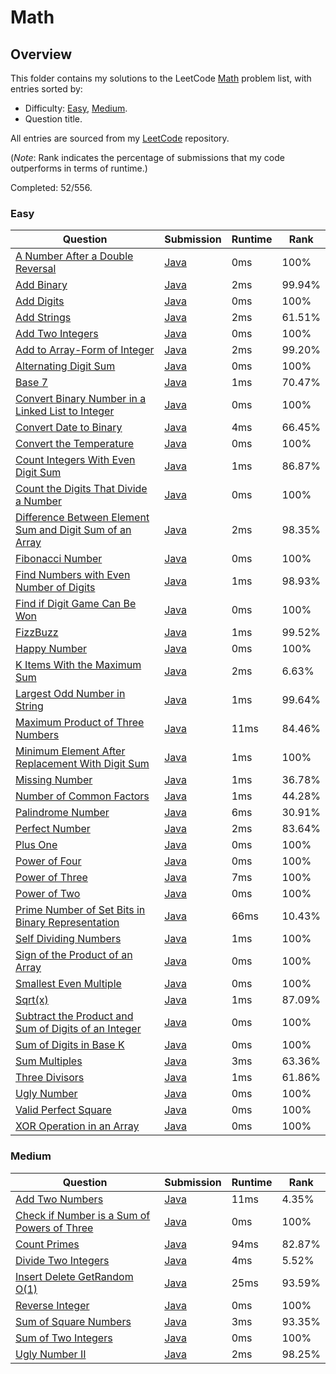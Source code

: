 # Math

## Overview
This folder contains my solutions to the LeetCode [Math](https://leetcode.com/problem-list/math/) problem list,
with entries sorted by:
- Difficulty: [Easy](#easy), [Medium](#medium).
- Question title.

All entries are sourced from my [LeetCode](https://github.com/shumarb/leetcode) repository.

(*Note*: Rank indicates the percentage of submissions that my code outperforms in terms of runtime.)

Completed: 52/556.

### Easy
| Question                                                                                                                                                       | Submission                                                                                                                  | Runtime | Rank   |
|----------------------------------------------------------------------------------------------------------------------------------------------------------------|-----------------------------------------------------------------------------------------------------------------------------|---------|--------|
| [A Number After a Double Reversal](https://leetcode.com/problems/a-number-after-a-double-reversal/description/)                                                | [Java](https://github.com/shumarb/leetcode/blob/main/submissions/java/ANumberAfterADoubleReversal.java)                     | 0ms     | 100%   |
| [Add Binary](https://leetcode.com/problems/add-binary/description/)                                                                                            | [Java](https://github.com/shumarb/leetcode/blob/main/submissions/java/AddBinary.java)                                       | 2ms     | 99.94% |
| [Add Digits](https://leetcode.com/problems/add-digits/description/)                                                                                            | [Java](https://github.com/shumarb/leetcode/blob/main/submissions/java/AddDigits.java)                                       | 0ms     | 100%   |
| [Add Strings](https://leetcode.com/problems/add-strings/description/)                                                                                          | [Java](https://github.com/shumarb/leetcode/blob/main/submissions/java/AddStrings.java)                                      | 2ms     | 61.51% |
| [Add Two Integers](https://leetcode.com/problems/add-two-integers/description/)                                                                                | [Java](https://github.com/shumarb/leetcode/blob/main/submissions/java/AddTwoIntegers.java)                                  | 0ms     | 100%   |
| [Add to Array-Form of Integer](https://leetcode.com/problems/add-to-array-form-of-integer/description/)                                                        | [Java](https://github.com/shumarb/leetcode/blob/main/submissions/java/AddToArrayFormOfInteger.java)                         | 2ms     | 99.20% |
| [Alternating Digit Sum](https://leetcode.com/problems/alternating-digit-sum/description/)                                                                      | [Java](https://github.com/shumarb/leetcode/blob/main/submissions/java/AlternatingDigitSum.java)                             | 0ms     | 100%   |
| [Base 7](https://leetcode.com/problems/base-7/description/)                                                                                                    | [Java](https://github.com/shumarb/leetcode/blob/main/submissions/java/Base7.java)                                           | 1ms     | 70.47% |
| [Convert Binary Number in a Linked List to Integer](https://leetcode.com/problems/convert-binary-number-in-a-linked-list-to-integer/description)               | [Java](https://github.com/shumarb/leetcode/blob/main/submissions/java/ConvertBinaryNumberInALinkedListToInteger.java)       | 0ms     | 100%   |
| [Convert Date to Binary](https://leetcode.com/problems/convert-date-to-binary/description)                                                                     | [Java](https://github.com/shumarb/leetcode/blob/main/submissions/java/ConvertDateToBinary.java)                             | 4ms     | 66.45% |
| [Convert the Temperature](https://leetcode.com/problems/convert-the-temperature/description)                                                                   | [Java](https://github.com/shumarb/leetcode/blob/main/submissions/java/ConvertTheTemperature.java)                           | 0ms     | 100%   |
| [Count Integers With Even Digit Sum](https://leetcode.com/problems/count-integers-with-even-digit-sum/description)                                             | [Java](https://github.com/shumarb/leetcode/blob/main/submissions/java/CountIntegersWithEvenDigitSum.java)                   | 1ms     | 86.87% |
| [Count the Digits That Divide a Number](https://leetcode.com/problems/count-the-digits-that-divide-a-number/description)                                       | [Java](https://github.com/shumarb/leetcode/blob/main/submissions/java/CountTheDigitsThatDivideANumber.java)                 | 0ms     | 100%   |
| [Difference Between Element Sum and Digit Sum of an Array](https://leetcode.com/problems/difference-between-element-sum-and-digit-sum-of-an-array/description) | [Java](https://github.com/shumarb/leetcode/blob/main/submissions/java/DifferenceBetweenElementSumAndDigitSumOfAnArray.java) | 2ms     | 98.35% |
| [Fibonacci Number](https://leetcode.com/problems/fibonacci-number/description/)                                                                                | [Java](https://github.com/shumarb/leetcode/blob/main/submissions/java/FibonacciNumber.java)                                 | 0ms     | 100%   |
| [Find Numbers with Even Number of Digits](https://leetcode.com/problems/find-numbers-with-even-number-of-digits/description)                                   | [Java](https://github.com/shumarb/leetcode/blob/main/submissions/java/FindNumbersWithEvenNumberOfDigits.java)               | 1ms     | 98.93% |
| [Find if Digit Game Can Be Won](https://leetcode.com/problems/find-if-digit-game-can-be-won/description/)                                                      | [Java](https://github.com/shumarb/leetcode/blob/main/submissions/java/FindIfDigitGameCanBeWon.java)                         | 0ms     | 100%   |
| [FizzBuzz](https://leetcode.com/problems/fizz-buzz/description/)                                                                                               | [Java](https://github.com/shumarb/leetcode/blob/main/submissions/java/FizzBuzz.java)                                        | 1ms     | 99.52% |
| [Happy Number](https://leetcode.com/problems/happy-number/description/)                                                                                        | [Java](https://github.com/shumarb/leetcode/blob/main/submissions/java/HappyNumber.java)                                     | 0ms     | 100%   |
| [K Items With the Maximum Sum](https://leetcode.com/problems/k-items-with-the-maximum-sum/description/)                                                        | [Java](https://github.com/shumarb/leetcode/blob/main/submissions/java/KItemsWithTheMaximumSum.java)                         | 2ms     | 6.63%  |
| [Largest Odd Number in String](https://leetcode.com/problems/largest-odd-number-in-string/description/)                                                        | [Java](https://github.com/shumarb/leetcode/blob/main/submissions/java/LongestPalindrome.java)                               | 1ms     | 99.64% |
| [Maximum Product of Three Numbers](https://leetcode.com/problems/maximum-product-of-three-numbers/description/)                                                | [Java](https://github.com/shumarb/leetcode/blob/main/submissions/java/MaximumProductOfThreeNumbers.java)                    | 11ms    | 84.46% |
| [Minimum Element After Replacement With Digit Sum](https://leetcode.com/problems/minimum-element-after-replacement-with-digit-sum/description/)                | [Java](https://github.com/shumarb/leetcode/blob/main/submissions/java/MinimumElementAfterReplacementWithDigitSum.java)      | 1ms     | 100%   |
| [Missing Number](https://leetcode.com/problems/missing-number/description/)                                                                                    | [Java](https://github.com/shumarb/leetcode/blob/main/submissions/java/MissingNumber.java)                                   | 1ms     | 36.78% |
| [Number of Common Factors](https://leetcode.com/problems/number-of-common-factors/description/)                                                                | [Java](https://github.com/shumarb/leetcode/blob/main/submissions/java/NumberOfCommonFactors.java)                           | 1ms     | 44.28% |
| [Palindrome Number](https://leetcode.com/problems/palindrome-number/description/)                                                                              | [Java](https://github.com/shumarb/leetcode/blob/main/submissions/java/PalindromeNumber.java)                                | 6ms     | 30.91% |
| [Perfect Number](https://leetcode.com/problems/perfect-number/description/)                                                                                    | [Java](https://github.com/shumarb/leetcode/blob/main/submissions/java/PerfectNumber.java)                                   | 2ms     | 83.64% |
| [Plus One](https://leetcode.com/problems/plus-one/description/)                                                                                                | [Java](https://github.com/shumarb/leetcode/blob/main/submissions/java/PlusOne.java)                                         | 0ms     | 100%   |
| [Power of Four](https://leetcode.com/problems/power-of-four/description/)                                                                                      | [Java](https://github.com/shumarb/leetcode/blob/main/submissions/java/PowerOfFour.java)                                     | 0ms     | 100%   |
| [Power of Three](https://leetcode.com/problems/power-of-three/description/)                                                                                    | [Java](https://github.com/shumarb/leetcode/blob/main/submissions/java/PowerOfThree.java)                                    | 7ms     | 100%   |
| [Power of Two](https://leetcode.com/problems/power-of-two/description/)                                                                                        | [Java](https://github.com/shumarb/leetcode/blob/main/submissions/java/PowerOfTwo.java)                                      | 0ms     | 100%   |
| [Prime Number of Set Bits in Binary Representation](https://leetcode.com/problems/prime-number-of-set-bits-in-binary-representation/description/)              | [Java](https://github.com/shumarb/leetcode/blob/main/submissions/java/PrimeNumberOfSetBitsInBinaryRepresentation.java)      | 66ms    | 10.43% |
| [Self Dividing Numbers](https://leetcode.com/problems/self-dividing-numbers/description/)                                                                      | [Java](https://github.com/shumarb/leetcode/blob/main/submissions/java/SelfDividingNumbers.java)                             | 1ms     | 100%   |
| [Sign of the Product of an Array](https://leetcode.com/problems/sign-of-the-product-of-an-array/description/)                                                  | [Java](https://github.com/shumarb/leetcode/blob/main/submissions/java/SignOfTheProductOfAnArray.java)                       | 0ms     | 100%   |
| [Smallest Even Multiple](https://leetcode.com/problems/smallest-even-multiple/description/)                                                                    | [Java](https://github.com/shumarb/leetcode/blob/main/submissions/java/SmallestEvenMultiple.java)                            | 0ms     | 100%   |
| [Sqrt(x)](https://leetcode.com/problems/sqrtx/description/)                                                                                                    | [Java](https://github.com/shumarb/leetcode/blob/main/submissions/java/SqrtX.java)                                           | 1ms     | 87.09% |
| [Subtract the Product and Sum of Digits of an Integer](https://leetcode.com/problems/subtract-the-product-and-sum-of-digits-of-an-integer/description/)        | [Java](https://github.com/shumarb/leetcode/blob/main/submissions/java/SubtractTheProductAndSumOfDigitsOfAnInteger.java)     | 0ms     | 100%   |
| [Sum of Digits in Base K](https://leetcode.com/problems/sum-of-digits-in-base-k/description/)                                                                  | [Java](https://github.com/shumarb/leetcode/blob/main/submissions/java/SumOfDigitsInBaseK.java)                              | 0ms     | 100%   |
| [Sum Multiples](https://leetcode.com/problems/sum-multiples/description/)                                                                                      | [Java](https://github.com/shumarb/leetcode/blob/main/submissions/java/SumMultiples.java)                                    | 3ms     | 63.36% |
| [Three Divisors](https://leetcode.com/problems/three-divisors/description/)                                                                                    | [Java](https://github.com/shumarb/leetcode/blob/main/submissions/java/ThreeDivisors.java)                                   | 1ms     | 61.86% |
| [Ugly Number](https://leetcode.com/problems/ugly-number/description/)                                                                                          | [Java](https://github.com/shumarb/leetcode/blob/main/submissions/java/UglyNumber.java)                                      | 0ms     | 100%   |
| [Valid Perfect Square](https://leetcode.com/problems/valid-perfect-square/description/)                                                                        | [Java](https://github.com/shumarb/leetcode/blob/main/submissions/java/ValidPerfectSquare.java)                              | 0ms     | 100%   |
| [XOR Operation in an Array](https://leetcode.com/problems/xor-operation-in-an-array/description/)                                                              | [Java](https://github.com/shumarb/leetcode/blob/main/submissions/java/XorOperationInAnArray.java)                           | 0ms     | 100%   |

### Medium
| Question                                                                                                                              | Submission                                                                                                       | Runtime | Rank   |
|---------------------------------------------------------------------------------------------------------------------------------------|------------------------------------------------------------------------------------------------------------------|---------|--------|
| [Add Two Numbers](https://leetcode.com/problems/add-two-numbers/description/)                                                         | [Java](https://github.com/shumarb/leetcode/blob/main/submissions/java/AddTwoNumbers.java)                        | 11ms    | 4.35%  |
| [Check if Number is a Sum of Powers of Three](https://leetcode.com/problems/check-if-number-is-a-sum-of-powers-of-three/description/) | [Java](https://github.com/shumarb/leetcode/blob/main/submissions/java/CheckIfNumberIsASumOfPowersOfThree.java)   | 0ms     | 100%   |
| [Count Primes](https://leetcode.com/problems/count-primes/description/)                                                               | [Java](https://github.com/shumarb/leetcode/blob/main/submissions/java/CountPrimes.java)                          | 94ms    | 82.87% |
| [Divide Two Integers](https://leetcode.com/problems/divide-two-integers/description/)                                                 | [Java](https://github.com/shumarb/leetcode/blob/main/submissions/java/DivideTwoIntegers.java)                    | 4ms     | 5.52%  |
| [Insert Delete GetRandom O(1)](https://leetcode.com/problems/insert-delete-getrandom-o1/description/)                                 | [Java](https://github.com/shumarb/leetcode/blob/main/submissions/java/RandomizedSet.java)                        | 25ms    | 93.59% |
| [Reverse Integer](https://leetcode.com/problems/reverse-integer/description/)                                                         | [Java](https://github.com/shumarb/leetcode/blob/main/submissions/java/ReverseInteger.java)                       | 0ms     | 100%   |
| [Sum of Square Numbers](https://leetcode.com/problems/sum-of-square-numbers/description/)                                             | [Java](https://github.com/shumarb/leetcode/blob/main/submissions/java/SumOfSquareNumbers.java)                   | 3ms     | 93.35% |
| [Sum of Two Integers](https://leetcode.com/problems/sum-of-two-integers/description/)                                                 | [Java](https://github.com/shumarb/leetcode/blob/main/submissions/java/SumOfTwoIntegers.java)                     | 0ms     | 100%   |
| [Ugly Number II](https://leetcode.com/problems/ugly-number-ii/description/)                                                           | [Java](https://github.com/shumarb/leetcode/blob/main/submissions/java/UglyNumberTwo.java)                        | 2ms     | 98.25% | 
